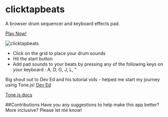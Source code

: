 # clicktapbeats
A browser drum sequencer and keyboard effects pad.

[Play Now!](https://schazbot.github.io/clicktapbeats/)

![clicktapbeats](https://res.cloudinary.com/dmn1rk00r/image/upload/v1580140779/Screenshot_2020-01-27_at_15.56.34_wkg2kg.png)

* Click on the grid to place your drum sounds
* Hit the start button
* Add pad sounds to your beats by pressing any of the following keys on your keyboard : A, D, G, J, L, "

Big shout out to Dev Ed and his tutorial vids - helped me start my journey using Tone.js!
[Dev Ed](https://www.youtube.com/watch?v=8T4SCksjrQ4)

[Tone.js docs](https://tonejs.github.io/) 

##Contributions
Have you any suggestions to help make this app better?  More inclusive?
Please let me know!
